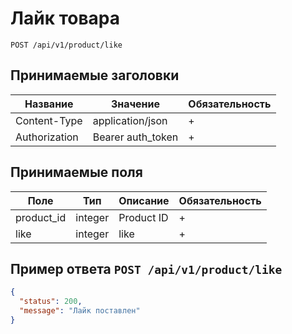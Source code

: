 Лайк товара
========================

`POST /api/v1/product/like`

## Принимаемые заголовки

| Название           | Значение             | Обязательность |
|--------------------|----------------------|----------------|
| Content-Type       | application/json     | +              |
| Authorization      | Bearer auth_token    | +              |

## Принимаемые поля

| Поле               | Тип                  | Описание       | Обязательность |
|--------------------|----------------------|----------------|----------------|
| product_id         | integer              | Product ID     | +              |
| like               | integer              | like           | +              |

## Пример ответа `POST /api/v1/product/like`

```json
{
  "status": 200,
  "message": "Лайк поставлен"
}
```
